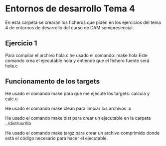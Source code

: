 # Entornos de desarrollo Tema 4

En esta carpeta se crearan los ficheros que piden en los ejercicios del tema 4 de entornos de desarrollo del curso de DAM semipresencial.

## Ejercicio 1

Para compilar el archivo hola.c he usado el comando: make hola
Este comando crea el ejecutable hola y entiende que el fichero fuente será hola.c

## Funcionamento de los targets

He usado el comando make para que me ejecute los targets: calcula y calc.o

He usado el comando make clean para limpiar los archivos .o

He usado el comando make dist para crear un ejecutable en la carpeta ../dist/usr/lib

He usado el comando make targz para crear un archivo comprimido donde está el código necesario para hacer el ejecutable.



